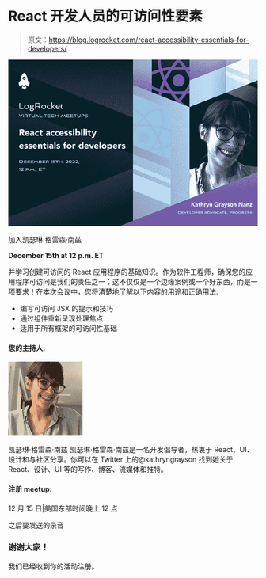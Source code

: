 # React 开发人员的可访问性要素

> 原文：<https://blog.logrocket.com/react-accessibility-essentials-for-developers/>

![](img/80231f09d595a0c4a6a50141b3a13f51.png)

加入凯瑟琳·格雷森·南兹

**December 15th at 12 p.m. ET**

并学习创建可访问的 React 应用程序的基础知识。作为软件工程师，确保您的应用程序可访问是我们的责任之一；这不仅仅是一个边缘案例或一个好东西，而是一项要求！在本次会议中，您将清楚地了解以下内容的用途和正确用法:

*   编写可访问 JSX 的提示和技巧
*   通过组件重新呈现处理焦点
*   适用于所有框架的可访问性基础

#### 您的主持人:

![](img/9239802bc3e723b1f44753a2c4519f55.png)

凯瑟琳·格雷森·南兹
凯瑟琳·格雷森·南兹是一名开发倡导者，热衷于 React、UI、设计和与社区分享。你可以在 Twitter 上的@kathryngrayson 找到她关于 React、设计、UI 等的写作、博客、流媒体和推特。

#### 注册 meetup:

12 月 15 日|美国东部时间晚上 12 点

之后要发送的录音

### 谢谢大家！

我们已经收到你的活动注册。